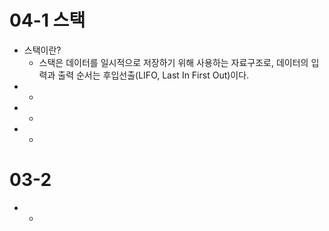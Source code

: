 ﻿# 04-1 스택
* 스택이란?
    + 스택은 데이터를 일시적으로 저장하기 위해 사용하는 자료구조로, 데이터의 입력과 출력 순서는 후입선출(LIFO, Last In First Out)이다.
* 
    +
* 
    +
* 
    +
 
# 03-2 
* 
    + 
